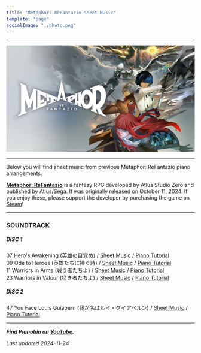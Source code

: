 ```yaml
---
title: "Metaphor: ReFantazio Sheet Music"
template: "page"
socialImage: "./photo.png"
---
```


---

![Metaphor: ReFantazio](/media/images/metaphor_banner.jpg)

---

Below you will find sheet music from previous Metaphor: ReFantazio piano arrangements.

**[Metaphor: ReFantazio](https://store.steampowered.com/app/2679460/Metaphor_ReFantazio/)** is a fantasy RPG developed by Atlus Studio Zero and published by Atlus/Sega. It was originally released on October 11, 2024. If you enjoy these, please support the developer by purchasing the game on [Steam](https://store.steampowered.com/app/2679460/Metaphor_ReFantazio/)!

---

### SOUNDTRACK

##### DISC 1

07 Hero's Awakening (英雄の目覚め) / [Sheet Music](/media/metaphor/heros_awakening_PB.pdf) / [Piano Tutorial](https://youtu.be/1vNvUdlTsog)  
09 Ode to Heroes (英雄たちに捧ぐ詩) / [Sheet Music](/media/metaphor/ode_to_heroes_PB.pdf) / [Piano Tutorial](https://youtu.be/aPzwCETdEcg)  
11 Warriors in Arms (戦う者たちよ) / [Sheet Music](/media/metaphor/warriors_in_arms_PB.pdf) / [Piano Tutorial](https://youtu.be/D8JdipfeHzA)  
23 Warriors in Valour (猛き者たちよ) / [Sheet Music](/media/metaphor/warriors_in_valour_PB.pdf) / [Piano Tutorial](https://youtu.be/WFoxxsSmc3o)

##### DISC 2

47 You Face Louis Guiabern (我が名はルイ・グイアベルン) / [Sheet Music](/media/metaphor/you_face_louis_guiabern_PB.pdf) / [Piano Tutorial](https://youtu.be/ZVCObwRITBw)

---

**_Find Pianobin on [YouTube](https://www.youtube.com/pianobin)._**

_Last updated 2024-11-24_
